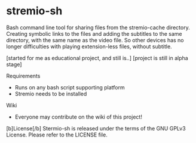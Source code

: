 # stremio-sh
Bash command line tool for sharing files from the stremio-cache directory.
Creating symbolic links to the files and adding the subtitles to the same directory, with the same name as the video file. So other devices has no longer difficulties with playing extension-less files, without subtitle.

[started for me as educational project, and still is..]
[project is still in alpha stage]

Requirements
- Runs on any bash script supporting platform
- Stremio needs to be installed

Wiki
- Everyone may contribute on the wiki of this project!

[b]License[/b]
Stermio-sh is released under the terms of the GNU GPLv3 License. Please refer to the LICENSE file.
